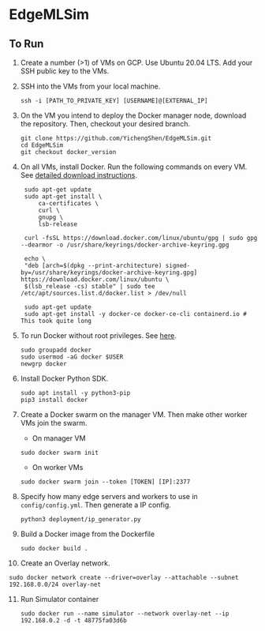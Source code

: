 # EdgeMLSim

## To Run

1. Create a number (>1) of VMs on GCP. Use Ubuntu 20.04 LTS. Add your SSH public key to the VMs.

2. SSH into the VMs from your local machine.

   ```
   ssh -i [PATH_TO_PRIVATE_KEY] [USERNAME]@[EXTERNAL_IP]
   ```

3. On the VM you intend to deploy the Docker manager node, download the repository. Then, checkout your desired branch.

   ```
   git clone https://github.com/YichengShen/EdgeMLSim.git
   cd EdgeMLSim
   git checkout docker_version
   ```

4. On all VMs, install Docker. Run the following commands on every VM. See [detailed download instructions](https://docs.docker.com/engine/install/ubuntu/).

   ```
    sudo apt-get update
    sudo apt-get install \
        ca-certificates \
        curl \
        gnupg \
        lsb-release

    curl -fsSL https://download.docker.com/linux/ubuntu/gpg | sudo gpg --dearmor -o /usr/share/keyrings/docker-archive-keyring.gpg

    echo \
    "deb [arch=$(dpkg --print-architecture) signed-by=/usr/share/keyrings/docker-archive-keyring.gpg] https://download.docker.com/linux/ubuntu \
    $(lsb_release -cs) stable" | sudo tee /etc/apt/sources.list.d/docker.list > /dev/null

    sudo apt-get update
    sudo apt-get install -y docker-ce docker-ce-cli containerd.io # This took quite long
   ```

5. To run Docker without root privileges. See [here](https://docs.docker.com/engine/install/linux-postinstall/).

   ```
   sudo groupadd docker
   sudo usermod -aG docker $USER
   newgrp docker
   ```

6. Install Docker Python SDK.

   ```
   sudo apt install -y python3-pip
   pip3 install docker
   ```

7. Create a Docker swarm on the manager VM. Then make other worker VMs join the swarm.

   - On manager VM

   ```
   sudo docker swarm init
   ```

   - On worker VMs

   ```
   sudo docker swarm join --token [TOKEN] [IP]:2377
   ```

8. Specify how many edge servers and workers to use in `config/config.yml`. Then generate a IP config.

   ```
   python3 deployment/ip_generator.py
   ```

9. Build a Docker image from the Dockerfile

   ```
   sudo docker build .
   ```

10. Create an Overlay network.

```
sudo docker network create --driver=overlay --attachable --subnet 192.168.0.0/24 overlay-net
```

11. Run Simulator container
    ```
    sudo docker run --name simulator --network overlay-net --ip 192.168.0.2 -d -t 48775fa03d6b
    ```
